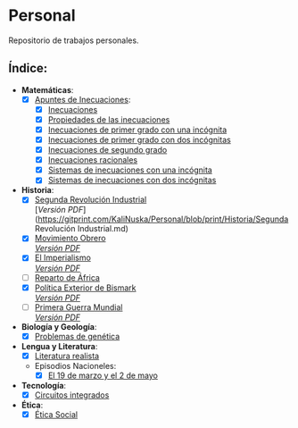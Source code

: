 # Personal
Repositorio de trabajos personales. 
## Índice:  
  * **Matemáticas**:
    - [x] [Apuntes de Inecuaciones](https://github.com/KaliNuska/Personal/blob/master/Inecuaciones/Apuntes%20de%20inecuaciones.md#apuntes-de-inecuaciones):  
      - [x] [Inecuaciones](https://github.com/KaliNuska/Personal/blob/master/Inecuaciones/Inecuaciones.md#inecuaciones)
      - [x] [Propiedades de las inecuaciones](https://github.com/KaliNuska/Personal/blob/master/Inecuaciones/Propiedades%20de%20las%20inecuaciones.md#propiedades-de-las-inecuaciones)
      - [x] [Inecuaciones de primer grado con una incógnita](https://github.com/KaliNuska/Personal/blob/master/Inecuaciones/Inecuaciones%20de%20primer%20grado%20con%20una%20inc%C3%B3gnita.md#resoluci%C3%B3n-de-inecuaciones-de-primer-grado)
      - [x] [Inecuaciones de primer grado con dos incógnitas](https://github.com/KaliNuska/Personal/blob/master/Inecuaciones/Inecuaciones%20de%20primer%20grado%20con%20dos%20inc%C3%B3gnitas.md#resoluci%C3%B3n-de-ecuaciones-con-dos-inc%C3%B3gnitas)
      - [x] [Inecuaciones de segundo grado](https://github.com/KaliNuska/Personal/blob/master/Inecuaciones/Inecuaciones%20de%20segundo%20grado.md#resoluci%C3%B3n-de-inecuaciones-de-segundo-grado)
      - [x] [Inecuaciones racionales](https://github.com/KaliNuska/Personal/blob/master/Inecuaciones/Inecuaciones%20racionales.md#resolver-inecuaciones-racionales)
      - [x] [Sistemas de inecuaciones con una incógnita](https://github.com/KaliNuska/Personal/blob/master/Inecuaciones/Sistemas%20de%20inecuaciones%20con%20una%20inc%C3%B3gnita.md#resoluci%C3%B3n-de-sistemas-de-inecuaciones-con-una-inc%C3%B3gnita)
      - [x] [Sistemas de inecuaciones con dos incógnitas](https://github.com/KaliNuska/Personal/blob/master/Inecuaciones/Sistemas%20de%20inecuaciones%20con%20dos%20inc%C3%B3gnitas.md#resoluci%C3%B3n-de-sistemas-de-inecuaciones-con-dos-inc%C3%B3gnitas)
  * **Historia**:
    - [x] [Segunda Revolución Industrial](https://github.com/KaliNuska/Personal/blob/master/Historia/Segunda%20Revoluci%C3%B3n%20Industrial.md#segunda-revoluci%C3%B3n-industrial)  
    [*Versión PDF*](https://gitprint.com/KaliNuska/Personal/blob/print/Historia/Segunda Revolución Industrial.md)  
    - [x] [Movimiento Obrero](https://github.com/KaliNuska/Personal/blob/master/Historia/El%20Movimiento%20Obrero.md#el-movimiento-obrero)  
    [*Versión PDF*](https://gitprint.com/KaliNuska/Personal/blob/print/Historia/El%20Movimiento%20Obrero.md)  
    - [x] [El Imperialismo](https://github.com/KaliNuska/Personal/blob/master/Historia/El%20Imperialismo.md#el-imperialismo)  
    [*Versión PDF*](https://gitprint.com/KaliNuska/Personal/blob/print/Historia/El%20Imperialismo.md)  
    - [ ] [Reparto de África](https://github.com/KaliNuska/Personal/blob/master/Historia/El%20Reparto%20de%20%C3%81frica.md#reparto-de-%C3%81frica)  
    - [x] [Política Exterior de Bismark](https://github.com/KaliNuska/Personal/blob/master/Historia/Pol%C3%ADtica%20Exterior%20de%20Bismark.md#pol%C3%ADtica-exterior-de-bismark)  
    [*Versión PDF*](https://gitprint.com/KaliNuska/Personal/blob/print/Historia/Pol%C3%ADtica%20Exterior%20de%20Bismark.md)  
    - [ ] [Primera Guerra Mundial](https://github.com/KaliNuska/Personal/blob/master/Historia/Primera%20Guerra%20Mundial.md#primera-guerra-mundial)  
    [*Versión PDF*]()  
  * **Biología y Geología**:
    - [x] [Problemas de genética](https://github.com/KaliNuska/Personal/blob/master/Genetica/Problemas%20de%20gen%C3%A9tica.md#recopilaci%C3%B3n-de-problemas-de-gen%C3%A9tica-resueltos)
  * **Lengua y Literatura**:
    - [x] [Literatura realista](https://github.com/KaliNuska/Personal/blob/master/Lengua/Esquema%20-%20Literatura%20Realista.md#la-literatura-realista)
    * Episodios Nacioneles:
      - [x] [El 19 de marzo y el 2 de mayo](https://github.com/KaliNuska/Personal/blob/master/Lengua/Esquema%2C%20resumen%20y%20comentario%20de%20El%2019%20de%20marzo%20y%20el%202%20de%20mayo.md#esquema-resumen-y-comentario-de-el-19-de-marzo-y-el-2-de-mayo)
  * **Tecnología**:
    - [x] [Circuitos integrados](https://github.com/KaliNuska/Personal/blob/master/Tecnologia/Integrated%20Circuits%2074%20equivalence%20to%2040%20series.md#integrated-digital-circuits-tll-equivalence-74-series-to-40)  
  * **Ética**:
    - [x] [Ética Social](https://github.com/KaliNuska/Personal/blob/master/Etica/%C3%89tica%20Social.md#%C3%89tica-social)
